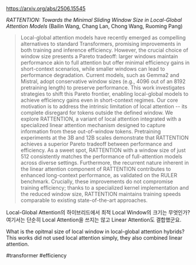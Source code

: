 https://arxiv.org/abs/2506.15545

*RATTENTION: Towards the Minimal Sliding Window Size in Local-Global Attention Models* (Bailin Wang, Chang Lan, Chong Wang, Ruoming Pang)

> Local-global attention models have recently emerged as compelling alternatives to standard Transformers, promising improvements in both training and inference efficiency. However, the crucial choice of window size presents a Pareto tradeoff: larger windows maintain performance akin to full attention but offer minimal efficiency gains in short-context scenarios, while smaller windows can lead to performance degradation. Current models, such as Gemma2 and Mistral, adopt conservative window sizes (e.g., 4096 out of an 8192 pretraining length) to preserve performance. This work investigates strategies to shift this Pareto frontier, enabling local-global models to achieve efficiency gains even in short-context regimes. Our core motivation is to address the intrinsic limitation of local attention -- its complete disregard for tokens outside the defined window. We explore RATTENTION, a variant of local attention integrated with a specialized linear attention mechanism designed to capture information from these out-of-window tokens. Pretraining experiments at the 3B and 12B scales demonstrate that RATTENTION achieves a superior Pareto tradeoff between performance and efficiency. As a sweet spot, RATTENTION with a window size of just 512 consistently matches the performance of full-attention models across diverse settings. Furthermore, the recurrent nature inherent in the linear attention component of RATTENTION contributes to enhanced long-context performance, as validated on the RULER benchmark. Crucially, these improvements do not compromise training efficiency; thanks to a specialized kernel implementation and the reduced window size, RATTENTION maintains training speeds comparable to existing state-of-the-art approaches.

Local-Global Attention의 하이브리드에서 최적 Local Window의 크기는 무엇인가? 여기서는 단순히 Local Attention을 쓰지는 않고 Linear Attention도 결합했군요.

<english>
What is the opitmal size of local window in local-global attention hybrids? This works did not used local attention simply, they also combined linear attention.
</english>

#transformer #efficiency 
